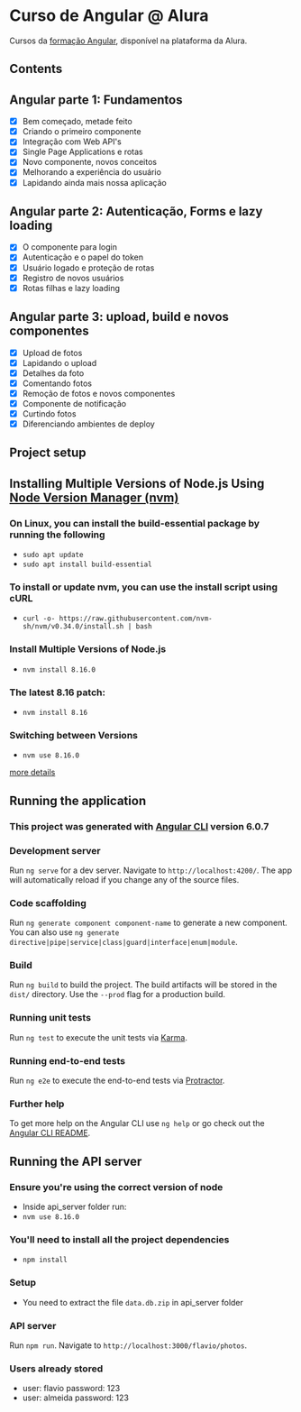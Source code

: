 # Curso de Angular @ Alura

Cursos da [formação Angular](https://cursos.alura.com.br/formacao-angular), disponível na plataforma da Alura.

## Contents

## Angular parte 1: Fundamentos

- [X] Bem começado, metade feito
- [X] Criando o primeiro componente
- [X] Integração com Web API's
- [X] Single Page Applications e rotas
- [X] Novo componente, novos conceitos
- [X] Melhorando a experiência do usuário
- [X] Lapidando ainda mais nossa aplicação

## Angular parte 2: Autenticação, Forms e lazy loading

- [X] O componente para login
- [X] Autenticação e o papel do token
- [X] Usuário logado e proteção de rotas
- [X] Registro de novos usuários
- [X] Rotas filhas e lazy loading

## Angular parte 3: upload, build e novos componentes

- [X] Upload de fotos
- [X] Lapidando o upload
- [X] Detalhes da foto
- [X] Comentando fotos
- [X] Remoção de fotos e novos componentes
- [X] Componente de notificação
- [X] Curtindo fotos
- [X] Diferenciando ambientes de deploy

## Project setup

## Installing Multiple Versions of Node.js Using [Node Version Manager (nvm)](https://github.com/nvm-sh/nvm)

### On Linux, you can install the build-essential package by running the following

- `sudo apt update`
- `sudo apt install build-essential`

### To install or update nvm, you can use the install script using cURL

- `curl -o- https://raw.githubusercontent.com/nvm-sh/nvm/v0.34.0/install.sh | bash`

### Install Multiple Versions of Node.js

- `nvm install 8.16.0`

### The latest 8.16 patch:

- `nvm install 8.16`

### Switching between Versions

- `nvm use 8.16.0`

[more details](https://www.sitepoint.com/quick-tip-multiple-versions-node-nvm/)

## Running the application

### This project was generated with [Angular CLI](https://github.com/angular/angular-cli) version 6.0.7

### Development server

Run `ng serve` for a dev server. Navigate to `http://localhost:4200/`. The app will automatically reload if you change any of the source files.

### Code scaffolding

Run `ng generate component component-name` to generate a new component. You can also use `ng generate directive|pipe|service|class|guard|interface|enum|module`.

### Build

Run `ng build` to build the project. The build artifacts will be stored in the `dist/` directory. Use the `--prod` flag for a production build.

### Running unit tests

Run `ng test` to execute the unit tests via [Karma](https://karma-runner.github.io).

### Running end-to-end tests

Run `ng e2e` to execute the end-to-end tests via [Protractor](http://www.protractortest.org/).

### Further help

To get more help on the Angular CLI use `ng help` or go check out the [Angular CLI README](https://github.com/angular/angular-cli/blob/master/README.md).

## Running the API server

### Ensure you're using the correct version of node

- Inside api_server folder run:
- `nvm use 8.16.0`

### You'll need to install all the project dependencies

- `npm install`

### Setup

- You need to extract the file `data.db.zip` in api_server folder

### API server

Run `npm run`. Navigate to `http://localhost:3000/flavio/photos`.

### Users already stored

- user: flavio password: 123
- user: almeida password: 123